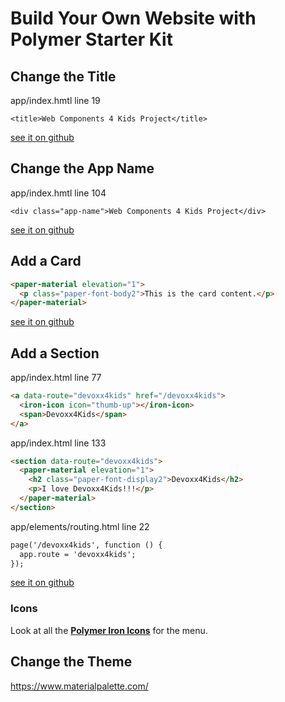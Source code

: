 # Build Your Own Website with Polymer Starter Kit

## Change the Title
app/index.hmtl line 19

```<title>Web Components 4 Kids Project</title>```

[see it on github](https://github.com/kevinnilson/polymer-starter-kit/commit/baf72b4299ce2d5983f0b95f25cf83b2d32fa4e8)

## Change the App Name
app/index.hmtl line 104

```<div class="app-name">Web Components 4 Kids Project</div>```

[see it on github](https://github.com/kevinnilson/polymer-starter-kit/commit/90a4a3ea98c1fe3172a7f6ec3d110d8b0944b98d)

## Add a Card
```html
<paper-material elevation="1">
  <p class="paper-font-body2">This is the card content.</p>
</paper-material>

```
[see it on github](https://github.com/kevinnilson/polymer-starter-kit/commit/87e22866f97d7b5f19e3c8613554774c183d6696)


## Add a Section

app/index.html line 77
```html
<a data-route="devoxx4kids" href="/devoxx4kids">
  <iron-icon icon="thumb-up"></iron-icon>
  <span>Devoxx4Kids</span>
</a>
```

app/index.html line 133
```html
<section data-route="devoxx4kids">
  <paper-material elevation="1">
    <h2 class="paper-font-display2">Devoxx4Kids</h2>
    <p>I love Devoxx4Kids!!!</p>
  </paper-material>
</section>
```

app/elements/routing.html line 22
```html
page('/devoxx4kids', function () {
  app.route = 'devoxx4kids';
});
```

[see it on github](https://github.com/kevinnilson/polymer-starter-kit/commit/4aaea5806f9c0f45987309c42388966c9c4fd20b)

### Icons
Look at all the **[Polymer Iron Icons](https://elements.polymer-project.org/elements/iron-icons?view=demo:demo/index.html)** for the menu.


## Change the Theme
https://www.materialpalette.com/